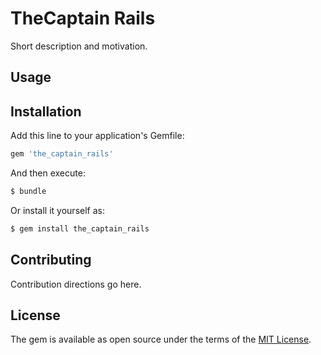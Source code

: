 # TheCaptain Rails
Short description and motivation.

## Usage


## Installation
Add this line to your application's Gemfile:

```ruby
gem 'the_captain_rails'
```

And then execute:
```bash
$ bundle
```

Or install it yourself as:
```bash
$ gem install the_captain_rails
```

## Contributing
Contribution directions go here.

## License
The gem is available as open source under the terms of the [MIT License](https://opensource.org/licenses/MIT).
